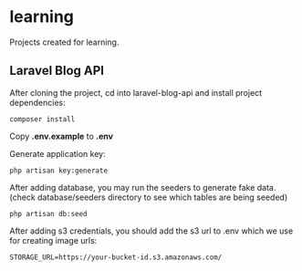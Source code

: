 # learning
Projects created for learning.

## Laravel Blog API
After cloning the project, cd into laravel-blog-api and install project dependencies:

```composer install```

Copy **.env.example** to **.env**

Generate application key:

```php artisan key:generate```

After adding database, you may run the seeders to generate fake data. (check database/seeders directory to see which tables are being seeded)

```php artisan db:seed```

After adding s3 credentials, you should add the s3 url to .env which we use for creating image urls:

```STORAGE_URL=https://your-bucket-id.s3.amazonaws.com/```
